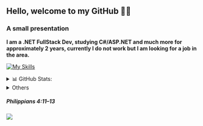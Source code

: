 <h2>Hello, welcome to my GitHub 🐱‍👤</h2>

### A small presentation <br/>
<b>I am a .NET FullStack Dev, studying C#/ASP.NET and much more for approximately 2 years, currently I do not work but I am looking for a job in the area. </b> <br/>

[![My Skills](https://skillicons.dev/icons?i=cs,dotnet,mysql&theme=dark)](https://skillicons.dev)

<details>
  <summary> 📊 GitHub Stats:</summary>
  
  ![](https://github-readme-stats.vercel.app/api?username=ItLrb&theme=dark&hide_border=false&include_all_commits=false&count_private=false)<br/>
  ![](https://github-readme-stats.vercel.app/api/top-langs/?username=ItLrb&theme=dark&hide_border=false&include_all_commits=false&count_private=false&layout=compact)
</details>

<details>
  <summary> Others</summary>
  
  [![My Skills](https://skillicons.dev/icons?i=js,html,css,react,git,elasticsearch&theme=dark)](https://skillicons.dev)
</details>

##### Philippians 4:11–13

<p align="center" style="display: flex">
  <a href="https://skillicons.dev">
    <img src="https://skillicons.dev/icons?i=windows" />
  </a>
</p>
